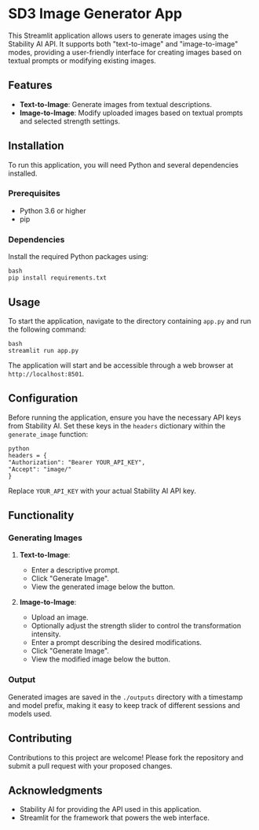 # SD3 Image Generator App

This Streamlit application allows users to generate images using the Stability AI API. It supports both "text-to-image" and "image-to-image" modes, providing a user-friendly interface for creating images based on textual prompts or modifying existing images.

## Features

- **Text-to-Image**: Generate images from textual descriptions.
- **Image-to-Image**: Modify uploaded images based on textual prompts and selected strength settings.

## Installation

To run this application, you will need Python and several dependencies installed.

### Prerequisites

- Python 3.6 or higher
- pip

### Dependencies

Install the required Python packages using:
```
bash
pip install requirements.txt

````
## Usage

To start the application, navigate to the directory containing `app.py` and run the following command:
```
bash
streamlit run app.py
```


The application will start and be accessible through a web browser at `http://localhost:8501`.

## Configuration

Before running the application, ensure you have the necessary API keys from Stability AI. Set these keys in the `headers` dictionary within the `generate_image` function:
```
python
headers = {
"Authorization": "Bearer YOUR_API_KEY",
"Accept": "image/"
}
```

Replace `YOUR_API_KEY` with your actual Stability AI API key.

## Functionality

### Generating Images

1. **Text-to-Image**:
   - Enter a descriptive prompt.
   - Click "Generate Image".
   - View the generated image below the button.

2. **Image-to-Image**:
   - Upload an image.
   - Optionally adjust the strength slider to control the transformation intensity.
   - Enter a prompt describing the desired modifications.
   - Click "Generate Image".
   - View the modified image below the button.

### Output

Generated images are saved in the `./outputs` directory with a timestamp and model prefix, making it easy to keep track of different sessions and models used.

## Contributing

Contributions to this project are welcome! Please fork the repository and submit a pull request with your proposed changes.



## Acknowledgments

- Stability AI for providing the API used in this application.
- Streamlit for the framework that powers the web interface.
